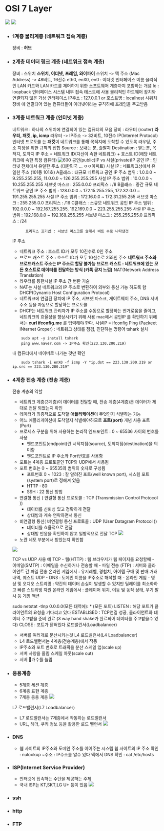 # OSI 7 Layer
![](https://i.imgur.com/Bg5JJbR.png)
![](https://i.imgur.com/LZUXWsE.png)

- ### 1계층 물리계층 (네트워크 접속 계층)
	장비 : **허브**
- ### 2계층 데이터 링크 계층 (네트워크 접속 계층)
	장비 : 스위치
	**스위치, 이더넷, 프레임, 와이파이**
	스위치 -> 맥 주소 (Mac Address) -> 48비트, 16진수
	eth0, enX0, en0 : 이더넷 인터페이스 이름
		물리적인 LAN 카드와 LAN 카드를 제어하기 위한 소프트웨어 계층까지 포함하는 개념
	lo : loopback 인터페이스
		시스템 내부 접속 테스트에 사용
		물리적인 하드웨어 장치와 연결되지 않은 가상 인터페이스
		IP주소 : 127.0.0.1 *or*  호스트명 : localhost
	시위치장비 에 연결되어 있는 컴퓨터들이 이더넷이라는 규칙하에 프레임을 주고받음
- ### 3계층 네트워크 계층 (인터넷 계층)
	네트워크 : 하나의 스위치에 연결되어 있는 컴퓨터의 모음
	장비 : 라우터 (router)
	**라우터, 패킷, ip, icmp**
	라우터 -> IP주소 -> 32비트, 10진수
	IP(Internet Protocol)
		인터넷 프로토콜 는 **패킷**이 네트워크를 통해 목적지에 도착할 수 있도록 라우팅, 주소 지정을 위한 규칙의 집합
	Source : 보내는 분, 출발지
	Destination : 받는분, 목적지, 도착지
	IP 주소 = 네트워크 ID(자신이 속한 네트워크) + 호스트 ID(해당 네트워크에 속한 특정 컴퓨터)
	![600](https://i.imgur.com/RlanwFz.png)
	공인(public)IP vs 사설(private)IP
		공인 IP : 인터넷 전체에서 유일한 주소
			(대한민국 ... ㅇㅇ아파트)
		사설 IP : 네트워크상에서 유일한 주소
			(101동 101호)
	A클래스 : 대규모 네트워크
		공인 IP 주소 범위 : 1.0.0.0 ~ 9.255.255.255, 11.0.0.0 ~ 126.255.255.255
		사설 IP 주소 범위 : 10.0.0.0 ~ 10.255.255.255
			서브넷 마스크 : 255.0.0.0
			프리픽스 : /8
	B클래스 : 중간 규모 네트워크
		공인 IP 주소 범위 : 128.0.0.0 ~ 172.15.255.255, 172.32.0.0 ~ 191.255.255.255
		사설 IP 주소 범위 : 172.16.0.0 ~ 172.31.255.255
			서브넷 마스크 : 255.255.0.0
			프리픽스 : /16
	C클래스 : 소규모 네트워크
		공인 IP 주소 범위 : 192.0.0.0 ~ 192.167.255.255, 192.169.0.0 ~ 223.255.255.255
		사설 IP 주소 범위 : 192.168.0.0 ~ 192.168.255.255
			서브넷 마스크 : 255.255.255.0
			프리픽스 : /24
			
			프리픽스 표기법 : 서브넷 마스크를 슬래시 비트 수로 나타낸것
			
	IP 주소
	- 네트워크 주소 : 호스트 ID가 모두 10진수로 0인 주소
	- 브로드 캐스트 주소 : 호스트 ID가 모두 10신수로 255인 주소
		**네트워크 주소와 브로드캐스트 주소는 IP 주소로 할당 불가능**
		**브로드 캐스트 : 네트워크에 있는 모든 호스트로 데이터를 전달하는 방식 (카톡 공지 느낌)** 
	NAT(Network Address Translation)
	- 라우터를 통한시설 IP 주소 간 변환 기술
	- NAT는 사설 네트워크의 IP 주소로 변환하여 외부와 통신 가능 하도록 함
	DHCP(Dynamic Host Configuration Protocol)
	- 네트워크에 연결된 장치에 IP 주소, 서브넷 마스크, 게이트웨이 주소, DNS 서버 주소 등을 자동으로 할당하는 프로토콜
	- DHCP는 네트워크 관리자가 IP 주소를 수동으로 할당하는 번거로움을 줄이고, 네트워크의 효율성을 향상시키기 위해 사용
	mac에서 공인IP 를 확인하기 위해서는 **curl ifconfig.me** 를 입력해야 한다.
		사설IP = ifconfig
	Ping (Packeet INternet Groper) : 네트워크 상태를 점검, 진단하는 명령어
	tshark 설치
	```
		sudo apt -y install tshark
		ping www.naver.com -> IP주소 확인(223.130.200.219)
	```
	내 컴퓨터에서 네이버로 나가는 것만 확인
	```
		sudo tshark -i enX0 -f icmp -Y "ip.dst == 223.130.200.219 or ip.src == 223.130.200.219"
	```
- ### 4계층 전송 계층 (전송 계층)
	전송 계층의 역할
	- 네트워크 계층(3계층)이 데이터를 전달할 때, 전송 계층(4계층)은 데이터가 제대로 전달 되었는지 확인
	- 데이터가 최종적으로 도착할 **애플리케이션**이 무엇인지 식별하는 기능
	- 어느 애플리케이션에 도착할지 식별해야하므로 **포트(port)** 개념 사용
	포트(Port)
	- 프로세스 구분을 위해 사용하는 논리적 엔드포인트 : 0 ~ 65536 사이의 번호를 사용
		- 엔드포인트(endpoint)란 시작지점(source), 도착지점(destination)을 의미함
		- 엔드포인트로 IP 주소와 Port번호를 사용함
	- 포트는 4계층 프로토콜인 TCP와 UDP에서 사용됨
	- 포트 번호는 0 ~ 65535의 범위의 숫자로 구성됨
		- 포트번호 0 ~ 1023 : 잘 알려진 포트(well known port), 시스템 포트(system port)로 정해져 있음
		- HTTP : 80
		- SSH : 22
	통신 방법
	- 연결형 통신 ( 연결형 통신 프로토콜 : TCP (Transmission Control Protocol ))
		- 데이터를 신뢰성 있고 정확하게 전달
		- 상대방과 계속 연락하면서 통신
	- 비연결형 통신( 비연결형 통신 프로토콜 : UDP (User Datagram Protocol ))
		- 데이터를 효율적으로 전달
		- 상대방 반응을 확인하지 않고 일방적으로 전달
	TCP 
	![](https://i.imgur.com/JP5gf8U.png)
	- 노란 네모 부분에서 받았는지 확인함
	
	![](https://i.imgur.com/addarj8.png)

	TCP vs UDP 사용 예
		TCP
		- 웹(HTTP) : 웹 브라우저가 웹 페이지를 요청할때
		- 이메일(SMTP) : 이메일을 수신하거나 전송할 때
		- 파일 전송 (FTP) : 서버와 클라이언트 간 파일 전송
		온라인 게임에서 : 유저레벨, 경험치, 아이템 구매 및 판매 거래 내역, 퀘스트
		UDP
		- DNS : 도메인 이름을 IP주소로 해석할 때
		- 온라인 게임
		- 영상 및 오디오 스트리밍 : 약간의 데이터 손실이 발생할 수 있지만 딜레이를 최소화하고 빠른 스트리밍 지원
		온라인 게임에서 : 플레이어 위치, 이동 및 동작 상태, 무기 발사 등 게임 액션
		
	sudo netstat -tlnp
		0.0.0.0(모든 대역에): * (모든 포트)
	LISTEN : 해당 포트가 클라이언트의 요청을 기다리고 있다
	ESTABLISED : TCP연결 성공, 클라이언트와 데이터 주고받을 준비 완료
		(3 way hand shake가 완료되어 데이터를 주고받을수 있다)
	CLOSE : 포트가 닫혀있다
	로드밸런서(Loadbalancer)
	- 서버를 여러개로 분산시키는것
	L4 로드밸런서(L4 Loadbalancer)
	- L4 로드밸런서는 4계층(전송계층)에서 작동
	- IP주소와 포트 번호로 트래픽을 분산
	스케일 업(scale up)
	- 서버 사양을 올림
	스케일 아웃(scale out)
	- 서버 개수를 늘림
- ### 응용계층
	- 5계층 세션 계층
	- 6계층 표현 계층
	- 7계층 응용 계층
![](https://i.imgur.com/2Dy50Xg.png)

	L7 로드밸런서(L7 Loadbalancer)
	- L7 로드밸런서는 7계층에서 작동하는 로드밸런서
	- URL, 헤더, 쿠키 정보 등을 활용한 로드 밸런서
![](https://i.imgur.com/91xnlH6.png)
- ### DNS
	- 웹 사이트의 IP주소와 도메인 주소를 이어주는 시스템
	웹 사이트의 IP 주소 확인 : nulookup ~주소 : IP주소를 알수 있다
	맥에서 DNS 확인 : cat /etc/hosts
- ### ISP(Internet Service Provider)
	- 인터넷에 접속하는 수단을 제공하는 주체
	- 국내 ISP는 KT,SKT,LG U+ 등이 있음
	![](https://i.imgur.com/N6N8XVF.png)
- ### ssh
- ### http
- ### FTP